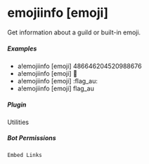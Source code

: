 # emojiinfo [emoji]

Get information about a guild or built-in emoji.
			

##### Examples

* a!emojiinfo [emoji] 486646204520988676
* a!emojiinfo [emoji] 🍆
* a!emojiinfo [emoji] :flag_au:
* a!emojiinfo [emoji] flag_au


##### Plugin
Utilities


##### Bot Permissions
`Embed Links`